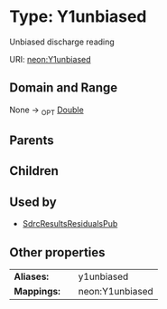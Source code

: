 
# Type: Y1unbiased


Unbiased discharge reading

URI: [neon:Y1unbiased](https://data.neonscience.org/Y1unbiased)


## Domain and Range

None ->  <sub>OPT</sub> [Double](types/Double.md)

## Parents


## Children


## Used by

 * [SdrcResultsResidualsPub](SdrcResultsResidualsPub.md)

## Other properties

|  |  |  |
| --- | --- | --- |
| **Aliases:** | | y1unbiased |
| **Mappings:** | | neon:Y1unbiased |

